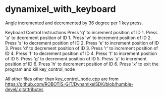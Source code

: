 # dynamixel_with_keyboard

Angle incremented and decremented by 36 degree per 1 key press.

Keyboard Control Instructions
Press 'q' to increment position of ID 1.
Press 'a' to decrement position of ID 1.
Press 'w' to increment position of ID 2.
Press 's' to decrement position of ID 2.
Press 'e' to increment position of ID 3.
Press 'd' to decrement position of ID 3.
Press 'r' to increment position of ID 4.
Press 'f' to decrement position of ID 4.
Press 't' to increment position of ID 5.
Press 'g' to decrement position of ID 5.
Press 'y' to increment position of ID 6.
Press 'h' to decrement position of ID 6.
Press 'x' to exit the program and kill key_control_node

All other files other than key_control_node.cpp are from https://github.com/ROBOTIS-GIT/DynamixelSDK/blob/humble-devel/.gitattributes
